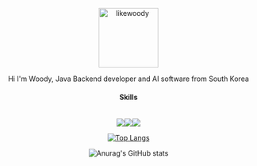 <div align="center">
  <p>
    <img src="https://github.com/likewoody/likewoody/assets/151493474/9f632267-63cd-4a3c-b07f-dca1ada29020" alt="likewoody" width="120" height="120">
  </p>
  <p>Hi I'm Woody, Java Backend developer and AI software from South Korea</p>
  <h4>Skills</h4><br>
  <img src="https://img.shields.io/badge/java-007396?style=flat-square&amp;logo=java&amp;logoColor=white"><img src="https://img.shields.io/badge/MySQL-4479A1?style=flat-square&amp;logo=MySQL&amp;logoColor=white"><img src="https://img.shields.io/badge/Python-3776AB?style=flat-square&amp;logo=Python&amp;logoColor=white">

  <!-- 가장 많이 사용하는 언어 -->
  [![Top Langs](https://github-readme-stats.vercel.app/api/top-langs/?username=likewoody&layout=compact)](https://github.com/likewoody/github-readme-stats)

  <!-- Github stats -->
  ![Anurag's GitHub stats](https://github-readme-stats.vercel.app/api?username=likewoody&show_icons=true&theme=dark)
</div>


<!--
**likewoody/likewoody** is a ✨ _special_ ✨ repository because its `README.md` (this file) appears on your GitHub profile.

Here are some ideas to get you started:

- 🔭 I’m currently working on ...
- 🌱 I’m currently learning ...
- 👯 I’m looking to collaborate on ...
- 🤔 I’m looking for help with ...
- 💬 Ask me about ...
- 📫 How to reach me: ...
- 😄 Pronouns: ...
- ⚡ Fun fact: ...
-->

